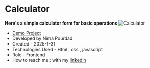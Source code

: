 # Calculator
**Here's a simple calculator form for basic operations**
![Calculator](https://github.com/user-attachments/assets/aca3131e-2158-4ef3-b781-49fbd1971960)
- [Demo Project](https://nima-frontend.github.io/simple-calculator/)
- Developed by Nima Pourdad
- Created - 2025-1-31
- Technologies Used - Html , css , javascript
- Role - Frontend
- How to reach me : with my [linkedin](https://linkedin.com/in/nima-pourdad-b2a5bb331)
